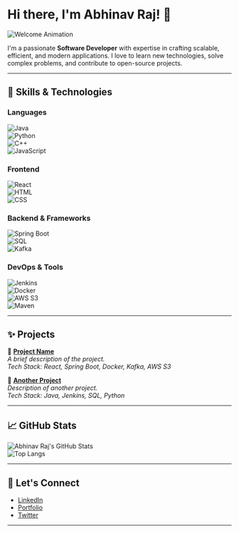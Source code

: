  # Hi there, I'm Abhinav Raj! 👋  

![Welcome Animation](https://raw.githubusercontent.com/keshavsingh4522/keshavsingh4522/master/assets/Hello.gif)

I'm a passionate **Software Developer** with expertise in crafting scalable, efficient, and modern applications. I love to learn new technologies, solve complex problems, and contribute to open-source projects.

---

## 🚀 Skills & Technologies  

### Languages  
![Java](https://img.shields.io/badge/Java-ED8B00?style=for-the-badge&logo=java&logoColor=white)  
![Python](https://img.shields.io/badge/Python-FFD43B?style=for-the-badge&logo=python&logoColor=darkgreen)  
![C++](https://img.shields.io/badge/C++-00599C?style=for-the-badge&logo=cplusplus&logoColor=white)  
![JavaScript](https://img.shields.io/badge/JavaScript-F7DF1E?style=for-the-badge&logo=javascript&logoColor=black)

### Frontend  
![React](https://img.shields.io/badge/React-20232A?style=for-the-badge&logo=react&logoColor=61DAFB)  
![HTML](https://img.shields.io/badge/HTML5-E34F26?style=for-the-badge&logo=html5&logoColor=white)  
![CSS](https://img.shields.io/badge/CSS3-1572B6?style=for-the-badge&logo=css3&logoColor=white)

### Backend & Frameworks  
![Spring Boot](https://img.shields.io/badge/Spring%20Boot-6DB33F?style=for-the-badge&logo=springboot&logoColor=white)  
![SQL](https://img.shields.io/badge/SQL-336791?style=for-the-badge&logo=microsoft-sql-server&logoColor=white)  
![Kafka](https://img.shields.io/badge/Apache%20Kafka-231F20?style=for-the-badge&logo=apache-kafka&logoColor=white)

### DevOps & Tools  
![Jenkins](https://img.shields.io/badge/Jenkins-D24939?style=for-the-badge&logo=jenkins&logoColor=white)  
![Docker](https://img.shields.io/badge/Docker-2496ED?style=for-the-badge&logo=docker&logoColor=white)  
![AWS S3](https://img.shields.io/badge/AWS%20S3-232F3E?style=for-the-badge&logo=amazon-aws&logoColor=white)  
![Maven](https://img.shields.io/badge/Maven-C71A36?style=for-the-badge&logo=apache-maven&logoColor=white)

---

## ✨ Projects  
🌟 **[Project Name](#)**  
_A brief description of the project._  
_Tech Stack: React, Spring Boot, Docker, Kafka, AWS S3_

🌟 **[Another Project](#)**  
_Description of another project._  
_Tech Stack: Java, Jenkins, SQL, Python_

---

## 📈 GitHub Stats  
![Abhinav Raj's GitHub Stats](https://github-readme-stats.vercel.app/api?username=yourusername&show_icons=true&theme=radical)  
![Top Langs](https://github-readme-stats.vercel.app/api/top-langs/?username=yourusername&layout=compact&theme=radical)

---

## 🔗 Let's Connect  
- [LinkedIn](https://www.linkedin.com/in/yourprofile)  
- [Portfolio](https://yourportfolio.com)  
- [Twitter](https://twitter.com/yourusername)  

---
